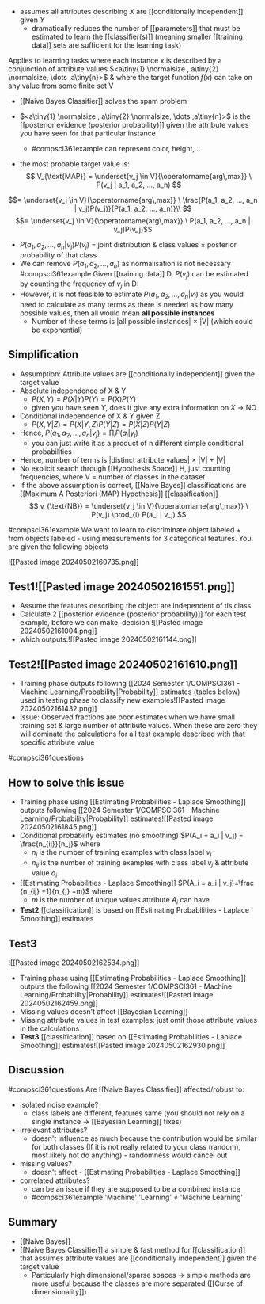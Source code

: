 - assumes all attributes describing $X$ are [[conditionally independent]] given $Y$
	- dramatically reduces the number of [[parameters]] that must be estimated to learn the [[classifier(s)]] (meaning smaller [[training data]] sets are sufficient for the learning task)

Applies to learning tasks where each instance x is described by a conjunction of attribute values $<a\tiny{1} \normalsize , a\tiny{2} \normalsize, \dots ,a\tiny{n}>$ & where the target function $f(x)$ can take on any value from some finite set V
- [[Naive Bayes Classifier]] solves the spam problem
- $<a\tiny{1} \normalsize , a\tiny{2} \normalsize, \dots ,a\tiny{n}>$ is the [[posterior evidence (posterior probability)]] given the attribute values you have seen for that particular instance
	- #compsci361example can represent color, height,...

- the most probable target value is:
$$
V_{\text{MAP}} = \underset{v_j \in V}{\operatorname{arg\,max}} \ P(v_j | a_1, a_2, ..., a_n)
$$

$$= \underset{v_j \in V}{\operatorname{arg\,max}} \ \frac{P(a_1, a_2, ..., a_n | v_j)P(v_j)}{P(a_1, a_2, ..., a_n)}\\
$$
$$= \underset{v_j \in V}{\operatorname{arg\,max}} \ P(a_1, a_2, ..., a_n | v_j)P(v_j)$$
- $P(a_1, a_2, ..., a_n | v_j)P(v_j)$ = joint distribution & class values $\times$ posterior probability of that class
- We can remove $P(a_1, a_2, ..., a_n)$ as normalisation is not necessary
#compsci361example Given [[training data]] D, $P(v_j)$ can be estimated by counting the frequency of $v_j$ in D:
- However, it is not feasible to estimate $P(a_1, a_2, ..., a_n | v_j)$ as you would need to calculate as many terms as there is needed as how many possible values, then all would mean **all possible instances**
	- Number of these terms is |all possible instances| $\times$ |V| (which could be exponential)
## Simplification
- Assumption: Attribute values are [[conditionally independent]] given the target value
- Absolute independence of X & Y
	- $P(X,Y)=P(X|Y)P(Y)=P(X)P(Y)$
	- given you have seen $Y$, does it give any extra information on $X$ $\rightarrow$ NO
- Conditional independence of X & Y given Z
	- $P(X,Y|Z)=P(X|Y,Z)P(Y|Z)=P(X|Z)P(Y|Z)$
- Hence, $P(a_1, a_2, ..., a_n|v_j) = \prod_{i} P(a_i|y_j)$
	- you can just write it as a product of n different simple conditional probabilities
-  Hence, number of terms is |distinct attribute values| $\times$ |V| + |V|
- No explicit search through [[Hypothesis Space]] H, just counting frequencies, where V = number of classes in the dataset
- If the above assumption is correct, [[Naive Bayes]] classifications are [[Maximum A Posteriori (MAP) Hypothesis]] [[classification]]
$$
v_{\text{NB}} = \underset{v_j \in V}{\operatorname{arg\,max}} \ P(v_j) \prod_{i} P(a_i | v_j)
$$


#compsci361example We want to learn to discriminate object labeled + from objects labeled - using measurements for 3 categorical features. You are given the following objects

![[Pasted image 20240502160735.png]]
## Test1![[Pasted image 20240502161551.png]]
- Assume the features describing the object are independent of tis class
- Calculate 2 [[posterior evidence (posterior probability)]] for each test example, before we can make. decision ![[Pasted image 20240502161004.png]]
- which outputs:![[Pasted image 20240502161144.png]]
## Test2![[Pasted image 20240502161610.png]]
- Training phase outputs following [[2024 Semester 1/COMPSCI361 - Machine Learning/Probability|Probability]] estimates (tables below) used in testing phase to classify new examples![[Pasted image 20240502161432.png]]
- Issue: Observed fractions are poor estimates when we have small training set & large number of attribute values. When these are zero they will dominate the calculations for all test example described with that specific attribute value

#compsci361questions 
## How to solve this issue
- Training phase using [[Estimating Probabilities - Laplace Smoothing]] outputs following [[2024 Semester 1/COMPSCI361 - Machine Learning/Probability|Probability]] estimates![[Pasted image 20240502161845.png]]
- Conditional probability estimates (no smoothing) $P(A_i = a_i | v_j) = \frac{n_{ij}}{n_j}$ where 
	- $n_j$ is the number of training examples with class label $v_j$
	- $n_{ij}$ is the number of training examples with class label $v_j$ & attribute value $a_i$
- [[Estimating Probabilities - Laplace Smoothing]] $P(A_i = a_i | v_j)=\frac {n_{ij} +1}{n_{j} +m}$ where 
	- $m$ is the number of unique values attribute $A_i$ can have
- **Test2** [[classification]] is based on [[Estimating Probabilities - Laplace Smoothing]] estimates
## Test3
![[Pasted image 20240502162534.png]]
- Training phase using [[Estimating Probabilities - Laplace Smoothing]] outputs the following [[2024 Semester 1/COMPSCI361 - Machine Learning/Probability|Probability]] estimates![[Pasted image 20240502162459.png]]
- Missing values doesn't affect [[Bayesian Learning]]
- Missing attribute values in test examples: just omit those attribute values in the calculations
- **Test3** [[classification]] based on [[Estimating Probabilities - Laplace Smoothing]] estimates![[Pasted image 20240502162930.png]]
## Discussion
#compsci361questions 
Are [[Naive Bayes Classifier]] affected/robust to:
- isolated noise example?
	- class labels are different, features same (you should not rely on a single instance $\rightarrow$ [[Bayesian Learning]] fixes)
- irrelevant attributes?
	- doesn't influence as much because the contribution would be similar for both classes (If it is not really related to your class (random), most likely not do anything) - randomness would cancel out
- missing values?
	- doesn't affect - [[Estimating Probabilities - Laplace Smoothing]]
- correlated attributes?
	- can be an issue if they are supposed to be a combined instance
	- #compsci361example 'Machine' 'Learning' $\ne$ 'Machine Learning'
## Summary
- [[Naive Bayes]]
- [[Naive Bayes Classifier]] a simple & fast method for [[classification]] that assumes attribute values are [[conditionally independent]] given the target value
	- Particularly high dimensional/sparse spaces $\rightarrow$ simple methods are more useful because the classes are more separated ([[Curse of dimensionality]])